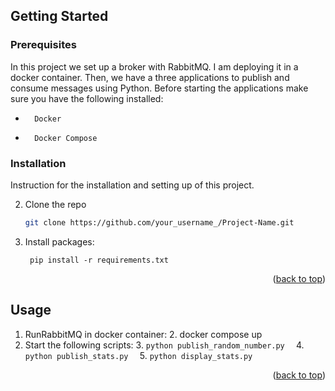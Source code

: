 <!-- GETTING STARTED -->
## Getting Started

### Prerequisites

 In this project we set up a broker with RabbitMQ. I am deploying it in a docker container.
 Then, we have a three applications to publish and consume messages using Python. 
 Before starting the applications make sure you have the following installed:
- ```
    Docker
    ```  
- ```
    Docker Compose
    ```
### Installation

Instruction for the installation and setting up of this project.

2. Clone the repo
   ```sh
   git clone https://github.com/your_username_/Project-Name.git
   ```
3. Install packages:
   ```
    pip install -r requirements.txt
   ```

<p align="right">(<a href="#readme-top">back to top</a>)</p>

## Usage
1. RunRabbitMQ in docker container:
   2. docker compose up
3. Start the following scripts:
   3. ```python publish_random_number.py  ```
   4.    ```python publish_stats.py  ``` 
   5.    ```python display_stats.py  ```
<p align="right">(<a href="#readme-top">back to top</a>)</p>


